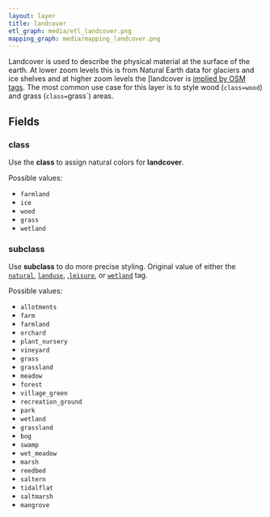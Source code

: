 ```yaml
---
layout: layer
title: landcover
etl_graph: media/etl_landcover.png
mapping_graph: media/mapping_landcover.png
---
```

Landcover is used to describe the physical material at the surface of the earth. At lower zoom levels this is
from Natural Earth data for glaciers and ice shelves and at higher zoom levels the [landcover is [implied by OSM tags](http://wiki.openstreetmap.org/wiki/Landcover). The most common use case for this layer
  is to style wood (`class=wood`) and grass (`class=`grass`) areas.
## Fields

### class

Use the **class** to assign natural colors for **landcover**.

Possible values:

- `farmland`
- `ice`
- `wood`
- `grass`
- `wetland`

### subclass

Use **subclass** to do more precise styling.
Original value of either the
[`natural`](http://wiki.openstreetmap.org/wiki/Key:natural),
[`landuse`](http://wiki.openstreetmap.org/wiki/Key:landuse),
,[`leisure`](http://wiki.openstreetmap.org/wiki/Key:leisure),
or [`wetland`](http://wiki.openstreetmap.org/wiki/Key:wetland) tag.

Possible values:

- `allotments`
- `farm`
- `farmland`
- `orchard`
- `plant_nursery`
- `vineyard`
- `grass`
- `grassland`
- `meadow`
- `forest`
- `village_green`
- `recreation_ground`
- `park`
- `wetland`
- `grassland`
- `bog`
- `swamp`
- `wet_meadow`
- `marsh`
- `reedbed`
- `saltern`
- `tidalflat`
- `saltmarsh`
- `mangrove`




